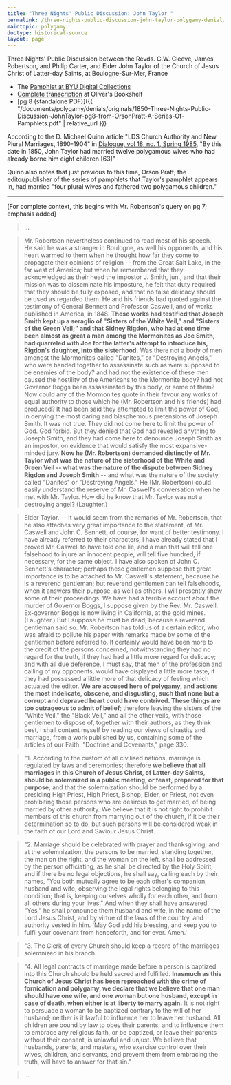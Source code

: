 ```yaml
---
title: "Three Nights' Public Discussion: John Taylor " 
permalink: /three-nights-public-discussion-john-taylor-polygamy-denial/
maintopic: polygamy
doctype: historical-source
layout: page
---
```


Three Nights' Public Discussion between the Revds. C.W. Cleeve, James Robertson, and Philip Carter, and Elder John Taylor of the Church of Jesus Christ of Latter-day Saints, at Boulogne-Sur-Mer, France

* The [Pamphlet at BYU Digital Collections](https://contentdm.lib.byu.edu/digital/collection/NCMP1820-1846/id/18011)
* [Complete transcription](http://www.olivercowdery.com/texts/1850Tayl.htm) at Oliver's Bookshelf
* [pg 8 (standalone PDF)]({{ "/documents/polygamy/denials/originals/1850-Three-Nights-Public-Discussion-JohnTaylor-pg8-from-OrsonPratt-A-Series-Of-Pamphlets.pdf" | relative_url }})

According to the D. Michael Quinn article "LDS Church Authority and New Plural Marriages, 1890-1904" in [Dialogue, vol 18, no. 1, Spring 1985](https://www.dialoguejournal.com/wp-content/uploads/sbi/issues/V18N01.pdf), "By this date in 1850, John Taylor had married twelve polygamous wives who had already borne him eight children.[63]"

Quinn also notes that just previous to this time, Orson Pratt, the editor/publisher of the series of pamphlets that Taylor's pamphlet appears in, had married "four plural wives and fathered two polygamous children."

---

[For complete context, this begins with Mr. Robertson's query on pg 7; emphasis added]

> ... 

> Mr. Robertson nevertheless continued to read most of his speech. -- He said he was a stranger in Boulogne, as well his opponents, and his heart warmed to them when he thought how far they come to propagate their opinions of religion -- from the Great Salt Lake, in the far west of America; but when he remembered that they acknowledged as their head the impostor J. Smith, jun., and that their mission was to disseminate his imposture, he felt that duty required that they should be fully exposed, and that no false delicacy should be used as regarded them. He and his friends had quoted against the testimony of General Bennett and Professor Caswell, and of works published in America, in 1848. **These works had testified that Joseph Smith kept up a seraglio of "Sisters of the White Veil," and "Sisters of the Green Veil;" and that Sidney Rigdon, who had at one time been almost as great a man among the Mormonites as Joe Smith, had quarreled with Joe for the latter's attempt to introduce his, Rigdon's daughter, into the sisterhood.** Was there not a body of men amongst the Mormonites called "Danites," or "Destroying Angels," who were banded together to assassinate such as were supposed to be enemies of the body? and had not the existence of these men caused the hostility of the Americans to the Mormonite body? had not Governor Boggs been assassinated by this body, or some of them? Now could any of the Mormonites quote in their favour any works of equal authority to those which he (Mr. Robertson and his friends) had produced? It had been said they attempted to limit the power of God, in denying the most daring and blasphemous pretensions of Joseph Smith. It was not true. They did not come here to limit the power of God. God forbid. But they denied that God had revealed anything to Joseph Smith, and they had come here to denounce Joseph Smith as an impostor, on evidence that would satisfy the most expansive-minded jury. **Now he (Mr. Robertson) demanded distinctly of Mr. Taylor what was the nature of the sisterhood of the White and Green Veil -- what was the nature of the dispute between Sidney Rigdon and Joseph Smith** -- and what was the nature of the society called "Danites" or "Destroying Angels." He (Mr. Robertson) could easily understand the reserve of Mr. Caswell's conversation when he met with Mr. Taylor. How did he know that Mr. Taylor was not a destroying angel? (Laughter.) 

> Elder Taylor. -- It would seem from the remarks of Mr. Robertson, that he also attaches very great importance to the statement, of Mr. Caswell and John C. Bennett, of course, for want of better testimony. I have already referred to their characters, I have already stated that I proved Mr. Caswell to have told one lie, and a man that will tell one falsehood to injure an innocent people, will tell five hundred, if necessary, for the same object. I have also spoken of John C. Bennett's character; perhaps these gentlemen suppose that great importance is to be attached to Mr. Caswell's statement, because he is a reverend gentleman; but reverend gentlemen can tell falsehoods, when it answers their purpose, as well as others. I will presently show some of their proceedings. We have had a terrible account about the murder of Governor Boggs, I suppose given by the Rev. Mr. Caswell. Ex-governor Boggs is now living in California, at the gold mines. (Laughter.) But I suppose he must be dead, because a reverend gentleman said so. Mr. Robertson has told us of a certain editor, who was afraid to pollute his paper with remarks made by some of the gentlemen before referred to.  It certainly would have been more to the credit of the persons concerned, notwithstanding they had no regard for the truth, if they had had a little more regard for delicacy; and with all due deference, I must say, that men of the profession and calling of my opponents, would have displayed a little more taste, if they had possessed a little more of that delicacy of feeling which actuated the editor. **We are accused here of polygamy, and actions the most indelicate, obscene, and disgusting, such that none but a corrupt and depraved heart could have contrived. These things are too outrageous to admit of belief**; therefore leaving the sisters of the "White Veil," the "Black Veil," and all the other veils, with those gentlemen to dispose of, together with their authors, as they think best, I shall content myself by reading our views of chastity and marriage, from a work published by us, containing some of the articles of our Faith. "Doctrine and Covenants," page 330. 

> "1. According to the custom of all civilised nations, marriage is regulated by laws and ceremonies; therefore **we believe that all marriages in this Church of Jesus Christ, of Latter-day Saints, should be solemnized in a public meeting, or feast, prepared for that purpose**; and that the solemnization should be performed by a presiding High Priest, High Priest, Bishop, Elder, or Priest, not even prohibiting those persons who are desirous to get married, of being married by other authority. We believe that it is not right to prohibit members of this church from marrying out of the church, if it be their determination so to do, but such persons will be considered weak in the faith of our Lord and Saviour Jesus Christ. 

> "2. Marriage should be celebrated with prayer and thanksgiving; and at the solemnization, the persons to be married, standing together, the man on the right, and the woman on the left, shall be addressed by the person officiating, as he shall be directed by the Holy Spirit; and if there be no legal objections, he shall say, calling each by their names, "You both mutually agree to be each other's companion, husband and wife, observing the legal rights belonging to this condition; that is, keeping ourselves wholly for each other, and from all others during your lives." And when they shall have answered "Yes," he shall pronounce them husband and wife, in the name of the Lord Jesus Christ, and by virtue of the laws of the country, and authority vested in him. 'May God add his blessing, and keep you to fulfil your covenant from henceforth, and for ever. Amen.' 

> "3. The Clerk of every Church should keep a record of the marriages solemnized in his branch. 

> "4. All legal contracts of marriage made before a person is baptized into this Church should be held sacred and fulfilled. **Inasmuch as this Church of Jesus Christ has been reproached with the crime of fornication and polygamy, we declare that we believe that one man should have one wife, and one woman but one husband, except in case of death, when either is at liberty to marry again.** It is not right to persuade a woman to be baptized contrary to the will of her husband; neither is it lawful to influence her to leave her husband. All children are bound by law to obey their parents; and to influence them to embrace any religious faith, or be baptized, or leave their parents without their consent, is unlawful and unjust. We believe that husbands, parents, and masters, who exercise control over their wives, children, and servants, and prevent them from embracing the truth, will have to answer for that sin." 

> ...
